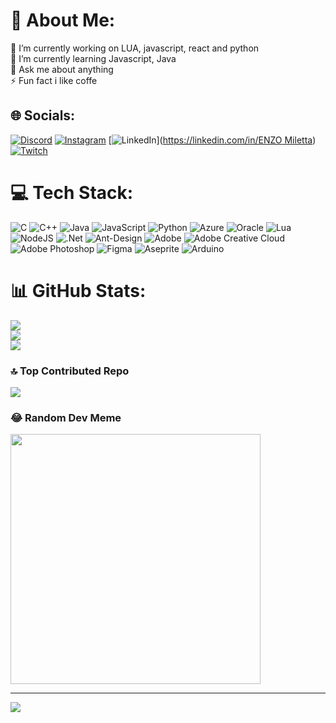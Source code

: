 # 💫 About Me:
🔭 I’m currently working on LUA, javascript, react and python<br>🌱 I’m currently learning Javascript, Java<br>💬 Ask me about anything<br>⚡ Fun fact i like coffe


## 🌐 Socials:
[![Discord](https://img.shields.io/badge/Discord-%237289DA.svg?logo=discord&logoColor=white)](https://discord.gg/milettaaa) [![Instagram](https://img.shields.io/badge/Instagram-%23E4405F.svg?logo=Instagram&logoColor=white)](https://instagram.com/milettaaaw) [![LinkedIn](https://img.shields.io/badge/LinkedIn-%230077B5.svg?logo=linkedin&logoColor=white)]([https://linkedin.com/in/ENZO Miletta](https://www.linkedin.com/in/enzo-miletta-4a1160195/)) [![Twitch](https://img.shields.io/badge/Twitch-%239146FF.svg?logo=Twitch&logoColor=white)](https://twitch.tv/milettaaae) 

# 💻 Tech Stack:
![C](https://img.shields.io/badge/c-%2300599C.svg?style=for-the-badge&logo=c&logoColor=white) ![C++](https://img.shields.io/badge/c++-%2300599C.svg?style=for-the-badge&logo=c%2B%2B&logoColor=white) ![Java](https://img.shields.io/badge/java-%23ED8B00.svg?style=for-the-badge&logo=openjdk&logoColor=white) ![JavaScript](https://img.shields.io/badge/javascript-%23323330.svg?style=for-the-badge&logo=javascript&logoColor=%23F7DF1E) ![Python](https://img.shields.io/badge/python-3670A0?style=for-the-badge&logo=python&logoColor=ffdd54) ![Azure](https://img.shields.io/badge/azure-%230072C6.svg?style=for-the-badge&logo=microsoftazure&logoColor=white) ![Oracle](https://img.shields.io/badge/Oracle-F80000?style=for-the-badge&logo=oracle&logoColor=white) ![Lua](https://img.shields.io/badge/lua-%232C2D72.svg?style=for-the-badge&logo=lua&logoColor=white) ![NodeJS](https://img.shields.io/badge/node.js-6DA55F?style=for-the-badge&logo=node.js&logoColor=white) ![.Net](https://img.shields.io/badge/.NET-5C2D91?style=for-the-badge&logo=.net&logoColor=white) ![Ant-Design](https://img.shields.io/badge/-AntDesign-%230170FE?style=for-the-badge&logo=ant-design&logoColor=white) ![Adobe](https://img.shields.io/badge/adobe-%23FF0000.svg?style=for-the-badge&logo=adobe&logoColor=white) ![Adobe Creative Cloud](https://img.shields.io/badge/Adobe%20Creative%20Cloud-DA1F26.svg?style=for-the-badge&logo=Adobe%20Creative%20Cloud&logoColor=white) ![Adobe Photoshop](https://img.shields.io/badge/adobe%20photoshop-%2331A8FF.svg?style=for-the-badge&logo=adobe%20photoshop&logoColor=white) ![Figma](https://img.shields.io/badge/figma-%23F24E1E.svg?style=for-the-badge&logo=figma&logoColor=white) ![Aseprite](https://img.shields.io/badge/Aseprite-FFFFFF?style=for-the-badge&logo=Aseprite&logoColor=#7D929E) ![Arduino](https://img.shields.io/badge/-Arduino-00979D?style=for-the-badge&logo=Arduino&logoColor=white)
# 📊 GitHub Stats:
![](https://github-readme-stats.vercel.app/api?username=Enzo-Miletta&theme=jolly&hide_border=false&include_all_commits=true&count_private=false)<br/>
![](https://github-readme-streak-stats.herokuapp.com/?user=Enzo-Miletta&theme=jolly&hide_border=false)<br/>
![](https://github-readme-stats.vercel.app/api/top-langs/?username=Enzo-Miletta&theme=jolly&hide_border=false&include_all_commits=true&count_private=false&layout=compact)

### 🔝 Top Contributed Repo
![](https://github-contributor-stats.vercel.app/api?username=Enzo-Miletta&limit=5&theme=onedark&combine_all_yearly_contributions=true)

### 😂 Random Dev Meme
<img src='https://randommeme-five.vercel.app/' style="height: 400px;"/>

---
[![](https://visitcount.itsvg.in/api?id=Enzo-Miletta&icon=3&color=8)](https://visitcount.itsvg.in)

<!-- Proudly created with GPRM ( https://gprm.itsvg.in ) -->
